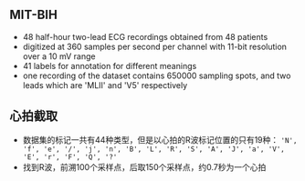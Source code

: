 ## MIT-BIH

+ 48 half-hour two-lead ECG recordings obtained from 48 patients
+  digitized at 360 samples per second per channel with 11-bit resolution over a 10 mV range
+ 41 labels for annotation for different meanings
+ one recording of the dataset contains 650000 sampling spots, and two leads which are 'MLII' and 'V5' respectively

## 心拍截取

+ 数据集的标记一共有44种类型，但是以心拍的R波标记位置的只有19种：
`'N', 'f', 'e', '/', 'j', 'n', 'B', 'L', 'R', 'S', 'A', 'J', 'a', 'V', 'E', 'r', 'F', 'Q', '?'`
+ 找到R波，前溯100个采样点，后取150个采样点，约0.7秒为一个心拍